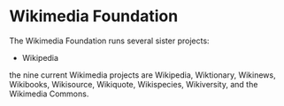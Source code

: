 # Wikimedia Foundation

The Wikimedia Foundation runs several sister projects:
- Wikipedia

the nine current Wikimedia projects are Wikipedia, Wiktionary, Wikinews, Wikibooks, Wikisource, Wikiquote, Wikispecies, Wikiversity, and the Wikimedia Commons.
